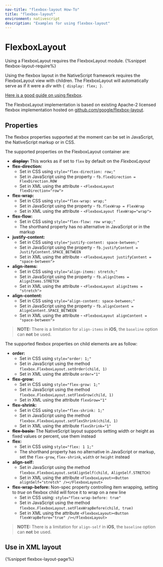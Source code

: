 ```yaml
---
nav-title: "flexbox-layout How-To"
title: "flexbox-layout"
environment: nativescript
description: "Examples for using flexbox-layout"
---
```

# FlexboxLayout
Using a FlexboxLayout requires the FlexboxLayout module.
{%snippet flexbox-layout-require%}

Using the flexbox layout in the NativeScript framework requires the FlexboxLayout view with children.
The FlexboxLayout will automatically serve as if it were a *div* with `{ display: flex; }`.

[Here is a good guide on using flexbox](https://css-tricks.com/snippets/css/a-guide-to-flexbox/).

The FlexboxLayout implementation is based on existing Apache-2 licensed flexbox implementation hosted on
[github.com/google/flexbox-layout](https://github.com/google/flexbox-layout).

## Properties
The flexbox properties supported at the moment can be set in JavaScript, the NativeScript markup or in CSS.

The supported properties on the FlexboxLayout container are:
 - ~~**display:**~~ This works as if set to `flex` by default on the *FlexboxLayout*
 - **flex-direction:**
    - Set in CSS using `style="flex-direction: row;"`
    - Set in JavaScript using the property - `fb.flexDirection = FlexDirection.ROW`
    - Set in XML using the attribute - `<FlexboxLayout flexDirection="row">`
 - **flex-wrap:**
    - Set in CSS using `style="flex-wrap: wrap;"`
    - Set in JavaScript using the property - `fb.flexWrap = FlexWrap`
    - Set in XML using the attribute - `<FlexboxLayout flexWrap="wrap">`
 - **flex-flow:**
    - Set in CSS using `style="flex-flow: row wrap;"`
    - The shorthand property has no alternative in JavaScript or in the markup
 - **justify-content:**
    - Set in CSS using `style="justify-content: space-between;"`
    - Set in JavaScript using the property - `fb.justifyContent = JustifyContent.SPACE_BETWEEN`
    - Set in XML using the attribute - `<FlexboxLayout justifyContent = "space-between">`
 - **align-items:**
    - Set in CSS using `style="align-items: stretch;"`
    - Set in JavaScript using the property - `fb.alignItems = AlignItems.STRETCH`
    - Set in XML using the attribute - `<FlexboxLayout alignItems = "stretch">`
 - **align-content:**
    - Set in CSS using `style="align-content: space-between;"`
    - Set in JavaScript using the property - `fb.alignContent = AlignContent.SPACE_BETWEEN`
    - Set in XML using the attribute - `<FlexboxLayout alignContent = "space-between">`

> **NOTE:** There is a limitation for `align-items` in **iOS**, the `baseline` option can **not** be used.

The supported flexbox properties on child elements are as follow:
 - **order:**
    - Set in CSS using `style="order: 1;"`
    - Set in JavaScript using the method `flexbox.FlexboxLayout.setOrder(child, 1)`
    - Set in XML using the attribute `order="1"`
 - **flex-grow:**
    - Set in CSS using `style="flex-grow: 1;"`
    - Set in JavaScript using the method `flexbox.FlexboxLayout.setFlexGrow(child, 1)`
    - Set in XML using the attribute `flexGrow="1"`
 - **flex-shrink:**
    - Set in CSS using `style="flex-shrink: 1;"`
    - Set in JavaScript using the method `flexbox.FlexboxLayout.setFlexShrink(child, 1)`
    - Set in XML using the attribute `flexShrink="1"`
 - ~~**flex-basis:**~~ The NativeScript layout supports setting width or height as fixed values or percent, use them instead
 - **flex:**
    - Set in CSS using `style="flex: 1 1;"`
    - The shorthand property has no alternative in JavaScript or markup, set the `flex-grow`, `flex-shrink`, `width` or `height` instead
 - **align-self:**
    - Set in JavaScript using the method `flexbox.FlexboxLayout.setAlignSelf(child, AlignSelf.STRETCH)`
    - Set in XML using the attribute `<FlexboxLayout><Button alignSelf="stretch" /></FlexboxLayout>`
 - **flex-wrap-before:** Non-spec property controlling item wrapping, setting to *true* on flexbox child will force it to wrap on a new line
    - Set in CSS using: `style="flex-wrap-before: true"`
    - Set in JavaScript using the method `flexbox.FlexboxLayout.setFlexWrapBefore(child, true)`
    - Set in XML using the attribute `<FlexboxLayout><Button flexWrapBefore="true" /></FlexboxLayout>`

> **NOTE:** There is a limitation for `align-self` in **iOS**, the `baseline` option can **not** be used.

## Use in XML layout
{%snippet flexbox-layout-page%}
